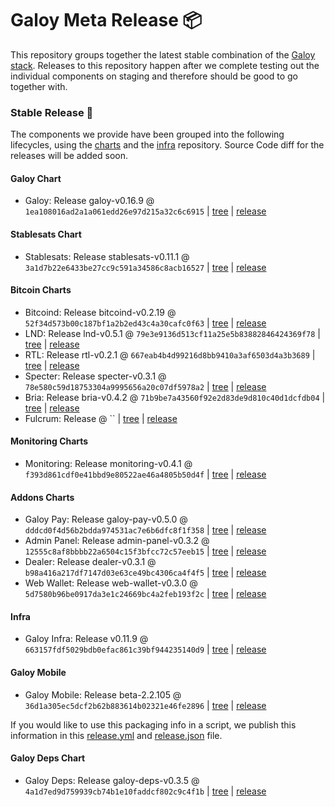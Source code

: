 # Galoy Meta Release 📦

This repository groups together the latest stable combination of the [Galoy stack](https://github.com/GaloyMoney/awesome-galoy#tech-components).
Releases to this repository happen after we complete testing out the individual components on staging and therefore should be good to go together with.

### Stable Release 🎉

The components we provide have been grouped into the following lifecycles, using the [charts](https://github.com/GaloyMoney/charts) and the [infra](https://github.com/GaloyMoney/galoy-infra) repository.
Source Code diff for the releases will be added soon.

#### Galoy Chart
- Galoy: Release galoy-v0.16.9 @ `1ea108016ad2a1a061edd26e97d215a32c6c6915` | [tree](https://github.com/GaloyMoney/charts/tree/1ea108016ad2a1a061edd26e97d215a32c6c6915/charts/galoy) | [release](https://github.com/GaloyMoney/charts/releases/tag/galoy-v0.16.9)

#### Stablesats Chart
- Stablesats: Release stablesats-v0.11.1 @ `3a1d7b22e6433be27cc9c591a34586c8acb16527` | [tree](https://github.com/GaloyMoney/charts/tree/3a1d7b22e6433be27cc9c591a34586c8acb16527/charts/stablesats) | [release](https://github.com/GaloyMoney/charts/releases/tag/stablesats-v0.11.1)

#### Bitcoin Charts
- Bitcoind: Release bitcoind-v0.2.19 @ `52f34d573b00c187bf1a2b2ed43c4a30cafc0f63` | [tree](https://github.com/GaloyMoney/charts/tree/52f34d573b00c187bf1a2b2ed43c4a30cafc0f63/charts/bitcoind) | [release](https://github.com/GaloyMoney/charts/releases/tag/bitcoind-v0.2.19)
- LND: Release lnd-v0.5.1 @ `79e3e9136d513cf11a25e5b83882846424369f78` | [tree](https://github.com/GaloyMoney/charts/tree/79e3e9136d513cf11a25e5b83882846424369f78/charts/lnd) | [release](https://github.com/GaloyMoney/charts/releases/tag/lnd-v0.5.1)
- RTL: Release rtl-v0.2.1 @ `667eab4b4d99216d8bb9410a3af6503d4a3b3689` | [tree](https://github.com/GaloyMoney/charts/tree/667eab4b4d99216d8bb9410a3af6503d4a3b3689/charts/rtl) | [release](https://github.com/GaloyMoney/charts/releases/tag/rtl-v0.2.1)
- Specter: Release specter-v0.3.1 @ `78e580c59d18753304a9995656a20c07df5978a2` | [tree](https://github.com/GaloyMoney/charts/tree/78e580c59d18753304a9995656a20c07df5978a2/charts/specter) | [release](https://github.com/GaloyMoney/charts/releases/tag/specter-v0.3.1)
- Bria: Release bria-v0.4.2 @ `71b9be7a43560f92e2d83de9d810c40d1dcfdb04` | [tree](https://github.com/GaloyMoney/charts/tree/71b9be7a43560f92e2d83de9d810c40d1dcfdb04/charts/bria) | [release](https://github.com/GaloyMoney/charts/releases/tag/bria-v0.4.2)
- Fulcrum: Release  @ `` | [tree](https://github.com/GaloyMoney/charts/tree//charts/fulcrum) | [release](https://github.com/GaloyMoney/charts/releases/tag/)

#### Monitoring Charts
- Monitoring: Release monitoring-v0.4.1 @ `f393d861cdf0e41bbd9e80522ae46a4805b50d4f` | [tree](https://github.com/GaloyMoney/charts/tree/f393d861cdf0e41bbd9e80522ae46a4805b50d4f/charts/monitoring) | [release](https://github.com/GaloyMoney/charts/releases/tag/monitoring-v0.4.1)

#### Addons Charts
- Galoy Pay: Release galoy-pay-v0.5.0 @ `dddcd0f4d56b2bdda974531ac7e6b6dfc8f1f358` | [tree](https://github.com/GaloyMoney/charts/tree/dddcd0f4d56b2bdda974531ac7e6b6dfc8f1f358/charts/galoy-pay) | [release](https://github.com/GaloyMoney/charts/releases/tag/galoy-pay-v0.5.0)
- Admin Panel: Release admin-panel-v0.3.2 @ `12555c8af8bbbb22a6504c15f3bfcc72c57eeb15` | [tree](https://github.com/GaloyMoney/charts/tree/12555c8af8bbbb22a6504c15f3bfcc72c57eeb15/charts/admin-panel) | [release](https://github.com/GaloyMoney/charts/releases/tag/admin-panel-v0.3.2)
- Dealer: Release dealer-v0.3.1 @ `b98a416a217df7147d03e63ce49bc4306ca4f4f5` | [tree](https://github.com/GaloyMoney/charts/tree/b98a416a217df7147d03e63ce49bc4306ca4f4f5/charts/dealer) | [release](https://github.com/GaloyMoney/charts/releases/tag/dealer-v0.3.1)
- Web Wallet: Release web-wallet-v0.3.0 @ `5d7580b96be0917da3e1c24669bc4a2feb193f2c` | [tree](https://github.com/GaloyMoney/charts/tree/5d7580b96be0917da3e1c24669bc4a2feb193f2c/charts/web-wallet) | [release](https://github.com/GaloyMoney/charts/releases/tag/web-wallet-v0.3.0)

#### Infra

- Galoy Infra: Release v0.11.9 @ `663157fdf5029bdb0efac861c39bf944235140d9` | [tree](https://github.com/GaloyMoney/galoy-infra/tree/663157fdf5029bdb0efac861c39bf944235140d9) | [release](https://github.com/GaloyMoney/galoy-infra/releases/tag/v0.11.9)

#### Galoy Mobile

- Galoy Mobile: Release beta-2.2.105 @ `36d1a305ec5dcf2b62b883614b02321e46fe2896` | [tree](https://github.com/GaloyMoney/galoy-mobile/tree/36d1a305ec5dcf2b62b883614b02321e46fe2896) | [release](https://github.com/GaloyMoney/galoy-mobile/releases/tag/beta-2.2.105)

If you would like to use this packaging info in a script, we publish this information in this [release.yml](./release.yml) and [release.json](./release.json) file.

#### Galoy Deps Chart
- Galoy Deps: Release galoy-deps-v0.3.5 @ `4a1d7ed9d759939cb74b1e10faddcf802c9c4f1b` | [tree](https://github.com/GaloyMoney/charts/tree/4a1d7ed9d759939cb74b1e10faddcf802c9c4f1b/charts/galoy-deps) | [release](https://github.com/GaloyMoney/charts/releases/tag/galoy-deps-v0.3.5)
